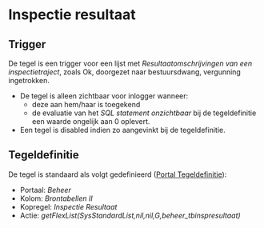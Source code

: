 # Inspectie resultaat

## Trigger

De tegel is een trigger voor een lijst met *Resultaatomschrijvingen van een inspectietraject*, zoals Ok, doorgezet naar bestuursdwang, vergunning ingetrokken.

- De tegel is alleen zichtbaar voor inlogger wanneer:
  - deze aan hem/haar is toegekend
  - de evaluatie van het *SQL statement onzichtbaar* bij de tegeldefinitie een waarde ongelijk aan 0 oplevert.
- Een tegel is disabled indien zo aangevinkt bij de tegeldefinitie.

## Tegeldefinitie

De tegel is standaard als volgt gedefinieerd ([Portal Tegeldefinitie](/docs/instellen_inrichten/portaldefinitie/portal_tegel.md)):

- Portaal: *Beheer*
- Kolom: *Brontabellen II*
- Kopregel: *Inspectie Resultaat*
- Actie: *getFlexList(SysStandardList,nil,nil,G,beheer_tbinspresultaat)*
